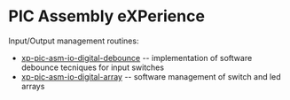 # PIC Assembly eXPerience
Input/Output management routines:

* [xp-pic-asm-io-digital-debounce](xp-pic-asm-io-digital-debounce.X/)
-- implementation of software debounce tecniques for input switches
* [xp-pic-asm-io-digital-array](xp-pic-asm-io-digital-array.X/)
-- software management of switch and led arrays